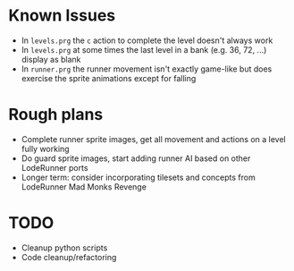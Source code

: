 # Known Issues
- In `levels.prg` the `c` action to complete the level doesn't always work
- In `levels.prg` at some times the last level in a bank (e.g. 36, 72, ...) display as blank
- In `runner.prg` the runner movement isn't exactly game-like but does exercise the sprite animations except for falling

# Rough plans
- Complete runner sprite images, get all movement and actions on a level fully working
- Do guard sprite images, start adding runner AI based on other LodeRunner ports
- Longer term: consider incorporating tilesets and concepts from LodeRunner Mad Monks Revenge

# TODO
- Cleanup python scripts
- Code cleanup/refactoring



